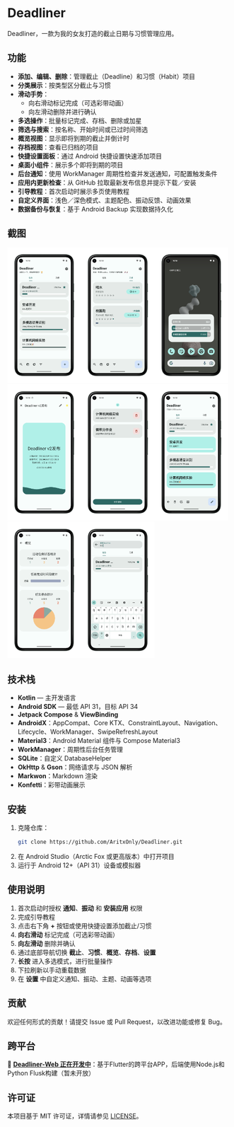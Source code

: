 # Deadliner

Deadliner，一款为我的女友打造的截止日期与习惯管理应用。

## 功能

- **添加、编辑、删除**：管理截止（Deadline）和习惯（Habit）项目
- **分类展示**：按类型区分截止与习惯
- **滑动手势**：
  - 向右滑动标记完成（可选彩带动画）
  - 向左滑动删除并进行确认
- **多选操作**：批量标记完成、存档、删除或加星
- **筛选与搜索**：按名称、开始时间或已过时间筛选
- **概览视图**：显示即将到期的截止并倒计时
- **存档视图**：查看已归档的项目
- **快捷设置面板**：通过 Android 快捷设置快速添加项目
- **桌面小组件**：展示多个即将到期的项目
- **后台通知**：使用 WorkManager 周期性检查并发送通知，可配置触发条件
- **应用内更新检查**：从 GitHub 拉取最新发布信息并提示下载／安装
- **引导教程**：首次启动时展示多页使用教程
- **自定义界面**：浅色／深色模式、主题配色、振动反馈、动画效果
- **数据备份与恢复**：基于 Android Backup 实现数据持久化

## 截图

<img src="./assets/pixel5_home.png" alt="概览" style="width:33%;" /><img src="./assets/pixel5_habit.png" style="width:33%;" /><img src="./assets/pixel5_widget.png" style="width:33%;" /><img src="./assets/pixel5_detail.png" style="width:33%;" /><img src="./assets/pixel5_archive.png" style="width:33%;" /><img src="./assets/pixel5_multiselect.png" style="width:33%;" /><img src="./assets/pixel5_overview.png" style="width:33%;" /><img src="./assets/pixel5_search.png" style="width:33%;" />

## 技术栈

- **Kotlin** — 主开发语言
- **Android SDK** — 最低 API 31，目标 API 34
- **Jetpack Compose** & **ViewBinding**
- **AndroidX**：AppCompat、Core KTX、ConstraintLayout、Navigation、Lifecycle、WorkManager、SwipeRefreshLayout
- **Material3**：Android Material 组件与 Compose Material3
- **WorkManager**：周期性后台任务管理
- **SQLite**：自定义 DatabaseHelper
- **OkHttp** & **Gson**：网络请求与 JSON 解析
- **Markwon**：Markdown 渲染
- **Konfetti**：彩带动画展示

## 安装

1. 克隆仓库：
   ```bash
   git clone https://github.com/AritxOnly/Deadliner.git
   ```
2. 在 Android Studio（Arctic Fox 或更高版本）中打开项目
3. 运行于 Android 12+（API 31）设备或模拟器

## 使用说明

1. 首次启动时授权 **通知**、**振动** 和 **安装应用** 权限
2. 完成引导教程
3. 点击右下角 **+** 按钮或使用快捷设置添加截止/习惯
4. **向右滑动** 标记完成（可选彩带动画）
5. **向左滑动** 删除并确认
6. 通过底部导航切换 **截止**、**习惯**、**概览**、**存档**、**设置**
7. **长按** 进入多选模式，进行批量操作
8. 下拉刷新以手动重载数据
9. 在 **设置** 中自定义通知、振动、主题、动画等选项

## 贡献

欢迎任何形式的贡献！请提交 Issue 或 Pull Request，以改进功能或修复 Bug。

## 跨平台

🚀 [**Deadliner-Web 正在开发中**](https://github.com/AritxOnly/Deadliner-Web)：基于Flutter的跨平台APP，后端使用Node.js和Python Flusk构建（暂未开放）

## 许可证

本项目基于 MIT 许可证，详情请参见 [LICENSE](LICENSE)。
